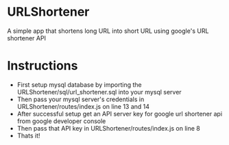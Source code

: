 # URLShortener
A simple app that shortens long URL into short URL using google's URL shortener API

# Instructions
- First setup mysql database by importing the URLShortener/sql/url_shortener.sql into your mysql server
- Then pass your mysql server's credentials in URLShortener/routes/index.js on line 13 and 14
- After successful setup get an API server key for google url shortener api from google developer console
- Then pass that API key in URLShortener/routes/index.js on line 8
- Thats it!
